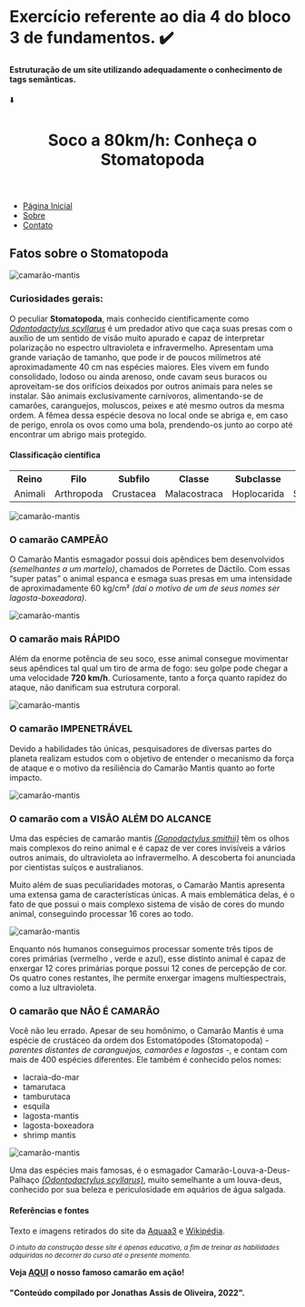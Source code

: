 # Exercício referente ao dia 4 do bloco 3 de fundamentos. :heavy_check_mark:

#### Estruturação de um site utilizando adequadamente o conhecimento de tags semânticas.

:arrow_down:
## 


<!DOCTYPE html>
<html lang="pt-br">

<head>
  <meta charset="UTF-8">
  <meta http-equiv="X-UA-Compatible" content="IE=edge">
  <meta name="viewport" content="width=device-width, initial-scale=1.0">
  <title>O incŕivel Stomatopoda</title>
  <link rel="stylesheet" href="style2.css">
  <!-- FONTE TITULO -->
  <link rel="preconnect" href="https://fonts.googleapis.com">
  <link rel="preconnect" href="https://fonts.gstatic.com" crossorigin>
  <link href="https://fonts.googleapis.com/css2?family=Permanent+Marker&display=swap" rel="stylesheet">
  <!-- FONTE TEXTO -->
  <link href="https://fonts.googleapis.com/css2?family=Poppins&display=swap" rel="stylesheet">
</head>

<body>
  <header>
    <h1>Soco a 80km/h: Conheça o Stomatopoda</h1>
  </header>
  <nav id="menu">
    <ul>
      <li><a href="#" target="_blank">Página Inicial</a></li>
      <li><a href="#" target="_blank">Sobre</a></li>
      <li><a href="#" target="_blank">Contato</a></li>
    </ul>
  </nav>
  <main>
    <article class="articles">
      <div class="articles-h2">
        <h2>Fatos sobre o Stomatopoda</h2>
      </div>
      <div class="mantis-image">
        <img id="mantis-1"
          src="https://www.aquaa3.com.br/wp-content/uploads/2020/09/og-mantis-super-poderes-1024x538.png"
          alt="camarão-mantis">
      </div>
      <section class="description-container">
        <div class="articles-h3">
          <h3>Curiosidades gerais:</h3>
        </div>
        <p>
          O peculiar <strong>Stomatopoda</strong>, mais conhecido cientificamente como <em><u>Odontodactylus
              scyllarus</u></em> é um predador ativo que caça suas presas com o auxílio de um sentido de visão muito
          apurado e capaz de interpretar polarização no espectro ultravioleta e infravermelho. Apresentam uma grande
          variação de tamanho, que pode ir de poucos milímetros até aproximadamente 40 cm nas espécies maiores. Eles
          vivem em fundo consolidado, lodoso ou ainda arenoso, onde cavam seus buracos ou aproveitam-se dos orifícios
          deixados por outros animais para neles se instalar. São animais exclusivamente carnívoros, alimentando-se de
          camarões, caranguejos, moluscos, peixes e até mesmo outros da mesma ordem. A fêmea dessa espécie desova no
          local onde se abriga e, em caso de perigo, enrola os ovos como uma bola, prendendo-os junto ao corpo até
          encontrar um abrigo mais protegido.
        </p>
        <div id="table">
          <div id="table-title">
            <h4>Classificação científica</h4>
          </div>
          <table>
            <tr>
              <th>Reino</th>
              <th>Filo</th>
              <th>Subfilo</th>
              <th>Classe</th>
              <th>Subclasse</th>
              <th>Ordem</th>
            </tr>
            <tr>
              <td>Animali</td>
              <td>Arthropoda</td>
              <td>Crustacea</td>
              <td>Malacostraca</td>
              <td>Hoplocarida</td>
              <td>Stomatopoda</td>
            </tr>
          </table>
        </div>
        <div class="mantis-image">
          <img src="https://www.aquaa3.com.br/wp-content/uploads/2020/09/Camarao-Mantis-perfurador-esmagador.png"
            alt="camarão-mantis">
        </div>
      </section>
      <section class="description-container">
        <div class="articles-h3">
          <h3>O camarão CAMPEÃO</h3>
        </div>
        <p>O Camarão Mantis esmagador possui dois apêndices bem desenvolvidos <em>(semelhantes a um martelo)</em>,
          chamados de Porretes de Dáctilo. Com essas “super patas” o animal espanca e esmaga suas presas em uma
          intensidade de aproximadamente 60 kg/cm² <em>(daí o motivo de um de seus nomes ser lagosta-boxeadora)</em>.
        </p>
        <div class="mantis-image">
          <img src="https://www.aquaa3.com.br/wp-content/uploads/2020/09/animal-mais-forte-mundo-1024x734.png"
            alt="camarão-mantis">
        </div>
      </section>
      <section class="description-container">
        <div class="articles-h3">
          <h3>O camarão mais RÁPIDO</h3>
        </div>
        <p>Além da enorme potência de seu soco, esse animal consegue movimentar seus apêndices tal qual um tiro de arma
          de fogo: seu golpe pode chegar a uma velocidade <strong> 720 km/h</strong>. Curiosamente, tanto a força quanto
          rapidez do ataque, não danificam sua estrutura corporal.
        </p>
        <div class="mantis-image">
          <img src="https://www.aquaa3.com.br/wp-content/uploads/2020/09/Animal-mais-rapido-1024x734.png"
            alt="camarão-mantis">
        </div>
      </section>
      <section class="description-container">
        <div class="articles-h3">
          <h3>O camarão IMPENETRÁVEL</h3>
        </div>
        <p>Devido a habilidades tão únicas, pesquisadores de diversas partes do planeta realizam estudos com o objetivo
          de entender o mecanismo da força de ataque e o motivo da resiliência do Camarão Mantis quanto ao forte
          impacto.
        </p>
        <div class="mantis-image">
          <img src="https://www.aquaa3.com.br/wp-content/uploads/2020/09/Durabilidade-camarao-mantis-1024x734.png"
            alt="camarão-mantis">
        </div>
      </section>
      <section class="description-container">
        <div class="articles-h3">
          <h3>O camarão com a VISÃO ALÉM DO ALCANCE</h3>
        </div>
        <p>
          Uma das espécies de camarão mantis <u><em>(Gonodactylus smithii)</u></em> têm os olhos mais complexos do reino
          animal e é capaz de ver cores invisíveis a vários outros animais, do ultravioleta ao infravermelho. A
          descoberta foi
          anunciada por cientistas suíços e australianos.
        </p>
        <p>
          Muito além de suas peculiaridades motoras, o Camarão Mantis apresenta uma extensa gama de características
          únicas. A mais emblemática delas, é o fato de que possui o mais complexo sistema de visão de cores do mundo
          animal, conseguindo processar 16 cores ao todo.
        </p>
        <div class="mantis-image">
          <img src="https://www.aquaa3.com.br/wp-content/uploads/2020/09/camarao-mantis-super-visao-1024x907.png" alt="camarão-mantis">
        </div>
        <p>Enquanto
          nós humanos conseguimos processar somente três tipos de cores primárias (<span id="red">vermelho </span>,
          <span id="green">verde</span> e <span id="blue">azul</span>), esse distinto animal é capaz de enxergar 12
          cores primárias porque possui 12 cones de percepção de cor. Os quatro cones restantes, lhe permite enxergar
          imagens multiespectrais, como a luz ultravioleta.
        </p>
      </section>
      <section class="description-container">
        <div class="articles-h3">
          <h3>O camarão que NÃO É CAMARÃO</h3>
        </div>
        <p>Você não leu errado. Apesar de seu homônimo, o Camarão Mantis é uma espécie de crustáceo da ordem dos
          Estomatópodes (Stomatopoda) <em>- parentes distantes de caranguejos, camarões e lagostas -</em>, e contam com
          mais de 400 espécies diferentes. Ele também é conhecido pelos nomes:
        </p>
        <ul>
          <li>lacraia-do-mar</li>
          <li>tamarutaca </li>
          <li>tamburutaca</li>
          <li>esquila</li>
          <li>lagosta-mantis</li>
          <li>lagosta-boxeadora</li>
          <li>shrimp mantis</li>
        </ul>
        <div class="mantis-image">
          <img src="https://img.ibxk.com.br/2013/4/materias/961713491012231.jpg?w=1040" alt="camarão-mantis">
        </div>
        <p>
          Uma das espécies mais famosas, é o esmagador Camarão-Louva-a-Deus-Palhaço <em><u>(Odontodactylus
              scyllarus)</u></em>, muito
          semelhante a um louva-deus, conhecido por sua beleza e periculosidade em aquários de água salgada.
        </p>
      </section>
      <section id="references">
        <div class="articles-h4">
          <h4>Referências e fontes</h4>
          <p>Texto e imagens retirados do site da <a
              href="https://www.aquaa3.com.br/curiosidades-camarao-mantis/">Aquaa3</a> e <a
              href="https://pt.wikipedia.org/wiki/Stomatopoda">Wikipédia</a>.
          </p>
          <p><small><em>O intuito da construção desse site é apenas educativo, a fim de treinar as habilidades
                adquiridas no decorrer do curso até o presente momento.</em></small>
          </p>
        </div>
      </section>
    </article>
    <div id="lateral-bar">
      <aside>
        <p> <strong>Veja <a href="https://www.youtube.com/watch?v=E0Li1k5hGBE" target="_blank">AQUI</a> o nosso famoso
            camarão em ação!</strong>
        </p>
      </aside>
    </div>
  </main>
  <footer>
    <h4>"Conteúdo compilado por Jonathas Assis de Oliveira, 2022".</h4>
  </footer>
</body>
</html>
